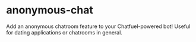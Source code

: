 # anonymous-chat
Add an anonymous chatroom feature to your Chatfuel-powered bot! Useful for dating applications or chatrooms in general.
